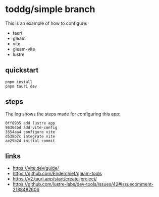 # toddg/simple branch

This is an example of how to configure:
* tauri
* gleam
* vite
* gleam-vite
* lustre

## quickstart

```
pnpm install
pnpm tauri dev
```

## steps
The log shows the steps made for configuring this app:

```
0ff8935 add lustre app
96304bd add vite-config
3554aa4 configure vite
d538b7c integrate vite
ae29b24 initial commit
```

## links
* https://vite.dev/guide/
* https://github.com/Enderchief/gleam-tools
* https://v2.tauri.app/start/create-project/
* https://github.com/lustre-labs/dev-tools/issues/42#issuecomment-2188482606
